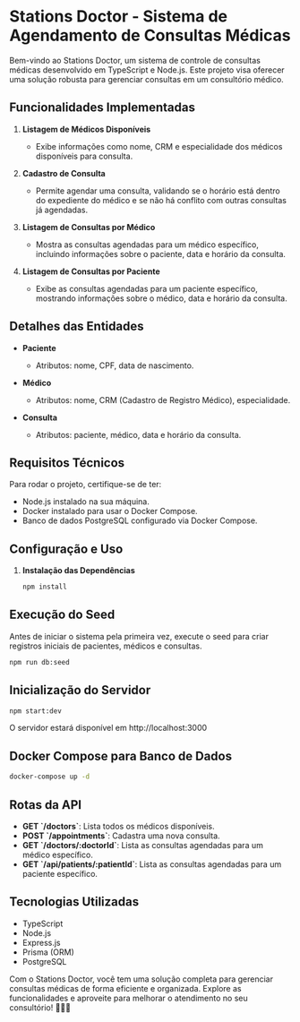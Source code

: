 # Stations Doctor - Sistema de Agendamento de Consultas Médicas

Bem-vindo ao Stations Doctor, um sistema de controle de consultas médicas desenvolvido em TypeScript e Node.js. Este projeto visa oferecer uma solução robusta para gerenciar consultas em um consultório médico.

## Funcionalidades Implementadas

1. **Listagem de Médicos Disponíveis**
   - Exibe informações como nome, CRM e especialidade dos médicos disponíveis para consulta.

2. **Cadastro de Consulta**
   - Permite agendar uma consulta, validando se o horário está dentro do expediente do médico e se não há conflito com outras consultas já agendadas.

3. **Listagem de Consultas por Médico**
   - Mostra as consultas agendadas para um médico específico, incluindo informações sobre o paciente, data e horário da consulta.

4. **Listagem de Consultas por Paciente**
   - Exibe as consultas agendadas para um paciente específico, mostrando informações sobre o médico, data e horário da consulta.

## Detalhes das Entidades

- **Paciente**
  - Atributos: nome, CPF, data de nascimento.

- **Médico**
  - Atributos: nome, CRM (Cadastro de Registro Médico), especialidade.

- **Consulta**
  - Atributos: paciente, médico, data e horário da consulta.

## Requisitos Técnicos

Para rodar o projeto, certifique-se de ter:

- Node.js instalado na sua máquina.
- Docker instalado para usar o Docker Compose.
- Banco de dados PostgreSQL configurado via Docker Compose.

## Configuração e Uso

1. **Instalação das Dependências**
   ```bash
   npm install
   ```
## Execução do Seed

Antes de iniciar o sistema pela primeira vez, execute o seed para criar registros iniciais de pacientes, médicos e consultas.

```bash
npm run db:seed
```
## Inicialização do Servidor
```bash
npm start:dev
```
O servidor estará disponível em http://localhost:3000

## Docker Compose para Banco de Dados

```bash
docker-compose up -d
```
## Rotas da API

- **GET \`/doctors\`**: Lista todos os médicos disponíveis.
- **POST \`/appointments\`**: Cadastra uma nova consulta.
- **GET \`/doctors/:doctorId`**: Lista as consultas agendadas para um médico específico.
- **GET \`/api/patients/:patientId\`**: Lista as consultas agendadas para um paciente específico.

## Tecnologias Utilizadas

- TypeScript
- Node.js
- Express.js
- Prisma (ORM)
- PostgreSQL

Com o Stations Doctor, você tem uma solução completa para gerenciar consultas médicas de forma eficiente e organizada. Explore as funcionalidades e aproveite para melhorar o atendimento no seu consultório! 🏥💉✨
